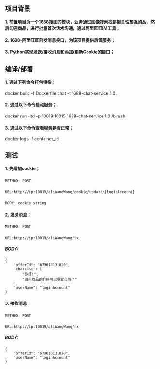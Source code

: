 ## 项目背景
#### 1. 前置项目为一个1688搜图的模块，业务通过图像搜索找到相关性较强的品，然后勾选商品，进行批量首次话术沟通，通过阿里旺旺IM工具；

#### 2. 1688-阿里旺旺群发消息接口，为该项目提供后置服务；

#### 3. Python实现发送/接收消息和添加/更新Cookie的接口；



## 编译/部署
#### 1. 通过下列命令打包镜像；
docker build -f Dockerfile.chat -t 1688-chat-service:1.0 .

#### 2. 通过以下命令启动服务；
docker run -itd -p 10019:10015 1688-chat-service:1.0 /bin/sh

#### 3. 通过以下命令查看服务是否正常；
docker logs -f container_id



## 测试
#### 1. 先增加cookie；
##### 
	METHOD: POST
##### 
	URL:http://ip:10019/aliWangWang/cookie/update/{loginAccount}
##### 
	BODY: cookie string

#### 2. 发送消息；
##### 
	METHOD: POST
##### 
	URL:http://ip:10019/aliWangWang/tx
##### BODY: 
	{
		"offerId": "679618131020",
		"chatList": [
			"你好!",
			"请问商品的价格可以便宜点吗？"
		],
		"userName": "loginAccount"
	}

#### 3. 接收消息；
##### 
	METHOD: POST
##### 
	URL:http://ip:10019/aliWangWang/rx
##### BODY: 
	{
		"offerId": "679618131020",
		"userName": "loginAccount"
	}

